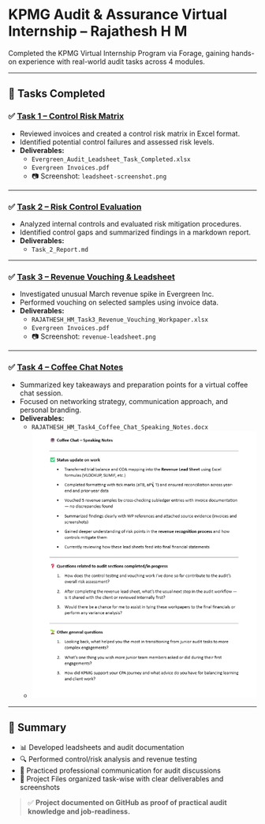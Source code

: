 # KPMG Audit & Assurance Virtual Internship – Rajathesh H M

Completed the KPMG Virtual Internship Program via Forage, gaining hands-on experience with real-world audit tasks across 4 modules.

---

## 📁 Tasks Completed

### ✅ [Task 1 – Control Risk Matrix](./Task_1_Control_Risk_Matrix)
- Reviewed invoices and created a control risk matrix in Excel format.
- Identified potential control failures and assessed risk levels.
- **Deliverables:**
  - `Evergreen_Audit_Leadsheet_Task_Completed.xlsx`
  - `Evergreen Invoices.pdf`
  - 📷 Screenshot: `leadsheet-screenshot.png`

---

### ✅ [Task 2 – Risk Control Evaluation](./Task_2_Risk_Control_Evaluation)
- Analyzed internal controls and evaluated risk mitigation procedures.
- Identified control gaps and summarized findings in a markdown report.
- **Deliverables:**
  - `Task_2_Report.md`



---

### ✅ [Task 3 – Revenue Vouching & Leadsheet](./Task3_Revenue_Vouching_Leadsheet)
- Investigated unusual March revenue spike in Evergreen Inc.
- Performed vouching on selected samples using invoice data.
- **Deliverables:**
  - `RAJATHESH_HM_Task3_Revenue_Vouching_Workpaper.xlsx`
  - `Evergreen Invoices.pdf`
  - 📷 Screenshot: `revenue-leadsheet.png`

---

### ✅ [Task 4 – Coffee Chat Notes](./Task4_Coffee_Chat_Notes)
- Summarized key takeaways and preparation points for a virtual coffee chat session.
- Focused on networking strategy, communication approach, and personal branding.
- **Deliverables:**
  - `RAJATHESH_HM_Task4_Coffee_Chat_Speaking_Notes.docx`
  - ![Screenshot](./Task4_Coffee_Chat_Notes/RAJATHESH_HM_Task4_Coffee_Chat_Speaking_Notes.png)


---

## 🏁 Summary

- 📊 Developed leadsheets and audit documentation
- 🔍 Performed control/risk analysis and revenue testing
- 💬 Practiced professional communication for audit discussions
- 📁 Project Files organized task-wise with clear deliverables and screenshots

> ✅ **Project documented on GitHub as proof of practical audit knowledge and job-readiness.**






